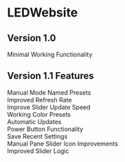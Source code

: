 # LEDWebsite
## Version 1.0
Minimal Working Functionality

## Version 1.1 Features
Manual Mode Named Presets  
Improved Refresh Rate  
Improve Slider Update Speed  
Working Color Presets  
Automatic Updates  
Power Button Functionality  
Save Recent Settings  
Manual Pane Slider Icon Improvements  
Improved Slider Logic  
